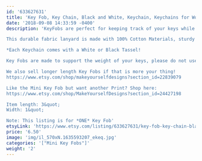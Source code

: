 ```yaml
---
id: '633627631'
title: 'Key Fob, Key Chain, Black and White, Keychain, Keychains for Women, Key Ring, Gift for Her, Cute Keychain'
date: '2018-09-08 14:33:59 -0400'
description: 'KeyFobs are perfect for keeping track of your keys while grocery shopping, going to the gym, or running errands. These Keychains easily stand out in your purse in super fun and cute fabrics-  accessories like these make a awesome gifts for teachers, coworkers, neighbors and friends!!

This durable fabric lanyard is made with 100% Cotton Materials, sturdy interfacing, and silver hardware. Pattern of the fabric will vary with each Key Fob- no two are identical.

*Each Keychain comes with a White or Black Tassel!

Key Fobs are made to support the weight of your keys, please do not use this as a support for a purse or anything heavier than the average keychain.

We also sell longer length Key Fobs if that is more your thing! 
https://www.etsy.com/shop/makeyourselfdesigns?section_id=22839079

Like the Mini Key Fob but want another Print? Shop here:
https://www.etsy.com/shop/MakeYourselfDesigns?section_id=24427198

Item length: 3&quot;
Width: 1&quot;

Note: This listing is for *ONE* Key Fob'
etsyLink: 'https://www.etsy.com/listing/633627631/key-fob-key-chain-black-and-white?utm_source=synctostaticsite&utm_medium=api&utm_campaign=api'
price: '6.50'
image: 'img/il_570xN.1635593207_ekeq.jpg'
categories: '["Mini Key Fobs"]'
weight: '2'
---
```

